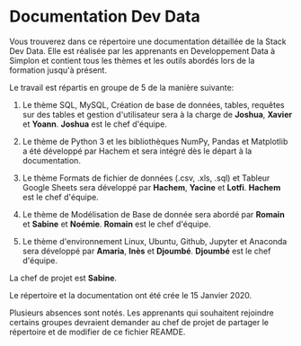 # Documentation Dev Data

Vous trouverez dans ce répertoire une documentation détaillée de la Stack Dev Data. Elle est réalisée par les apprenants en Developpement Data à Simplon et contient tous les thèmes et les outils abordés lors de la formation jusqu'à présent.

Le travail est répartis en groupe de 5 de la manière suivante:

1. Le thème SQL, MySQL, Création de base de données, tables, requêtes sur des tables et gestion d'utilisateur sera à la charge de **Joshua**, **Xavier** et **Yoann**. **Joshua** est le chef d'équipe.

2. Le thème de Python 3 et les bibliothèques NumPy, Pandas et Matplotlib a été développé par Hachem et sera intégré dès le départ à la documentation.

3. Le thème Formats de fichier de données (.csv, .xls, .sql) et Tableur Google Sheets sera développé par **Hachem**, **Yacine** et **Lotfi**. **Hachem** est le chef d'équipe.

4. Le thème de Modélisation de Base de donnée sera abordé par **Romain** et **Sabine** et **Noémie**. **Romain** est le chef d'équipe.

5. Le thème d'environnement Linux, Ubuntu, Github, Jupyter et Anaconda sera développé par **Amaria**, **Inès** et **Djoumbé**. **Djoumbé** est le chef d'équipe.

La chef de projet est **Sabine**.

Le répertoire et la documentation ont été crée le 15 Janvier 2020.

Plusieurs absences sont notés. Les apprenants qui souhaitent rejoindre certains groupes devraient demander au chef de projet de partager le répertoire et de modifier de ce fichier REAMDE.

